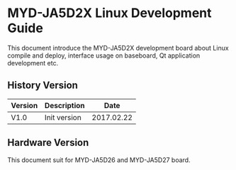 # MYD-JA5D2X Linux Development Guide

This document introduce the MYD-JA5D2X development board about Linux compile and deploy, interface usage on baseboard, Qt application development etc.

## History Version

Version | Description | Date
---- | ---- | ----
V1.0 | Init version | 2017.02.22

## Hardware Version

This document suit for MYD-JA5D26 and MYD-JA5D27 board.
